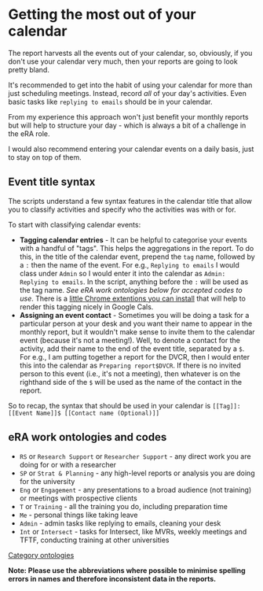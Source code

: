 # Getting the most out of your calendar
The report harvests all the events out of your calendar, so, obviously, if you don't use your calendar very much, then your reports are going to look pretty bland. 

It's recommended to get into the habit of using your calendar for more than just scheduling meetings. Instead, record *all* of your day's activities. Even basic tasks like `replying to emails` should be in your calendar. 

From my experience this approach won't just benefit your monthly reports but will help to structure your day - which is always a bit of a challenge in the eRA role. 

I would also recommend entering your calendar events on a daily basis, just to stay on top of them.

## Event title syntax

The scripts understand a few syntax features in the calendar title that allow you to classify activities and specify who the activities was with or for. 

To start with classifying calendar events:
* **Tagging calendar entries** - It can be helpful to categorise your events with a handful of "tags". This helps the aggregations in the report. To do this, in the title of the calendar event, prepend the `tag` name, followed by a `:` then the name of the event. For e.g., `Replying to emails` I would class under `Admin` so I would enter it into the calendar as `Admin: Replying to emails`. In the script, anything before the `:` will be used as the tag name. *See eRA work ontologies below for accepted codes to use*. There is a [little Chrome extentions you can install](https://chrome.google.com/webstore/detail/google-calendar-tags/ncpjnjohbcgocheijdaafoidjnkpajka/) that will help to render this tagging nicely in Google Cals.
* **Assigning an event contact** - Sometimes you will be doing a task for a particular person at your desk and you want their name to appear in the monthly report, but it wouldn't make sense to invite them to the calendar event (because it's not a meeting!). Well, to denote a contact for the activity, add their name to the end of the event title, separated by a `$`. For e.g., I am putting together a report for the DVCR, then I would enter this into the calendar as `Preparing report$DVCR`. If there is no invited person to this event (i.e., it's not a meeting), then whatever is on the righthand side of the `$` will be used as the name of the contact in the report. 

So to recap, the syntax that should be used in your calendar is `[[Tag]]: [[Event Name]]$ [[Contact name (Optional)]]`

## eRA work ontologies and codes


* `RS` or `Research Support` or `Researcher Support` -  any direct work you are doing for or with a researcher
* `SP` or `Strat & Planning` - any high-level reports or analysis you are doing for the university
* `Eng` or `Engagement` - any presentations to a broad audience (not training) or meetings with prospective clients
* `T` or `Training` - all the training you do, including preparation time
* `Me` - personal things like taking leave
* `Admin` - admin tasks like replying to emails, cleaning your desk 
* `Int` or `Intersect` - tasks for Intersect, like MVRs, weekly meetings and TFTF, conducting training at other universities


<a href="https://docs.google.com/spreadsheets/d/e/2PACX-1vQkCcEnzws7OQEydNWCLqhD_vMcXkVUxpMu4dtlXYtpUKzvkhKhUdk_B0ETVoUNChHaQVUjY6_nbZug/pubchart?oid=1344834922&amp;format=interactive">Category ontologies</a>

**Note: Please use the abbreviations where possible to minimise spelling errors in names and therefore inconsistent data in the reports.**
